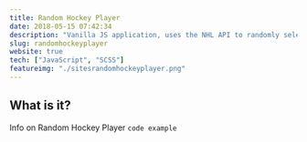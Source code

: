 ```yaml
---
title: Random Hockey Player
date: 2018-05-15 07:42:34
description: "Vanilla JS application, uses the NHL API to randomly selects players from a team"
slug: randomhockeyplayer
website: true
tech: ["JavaScript", "SCSS"]
featureimg: "./sitesrandomhockeyplayer.png"
---
```


## What is it?

Info on Random Hockey Player
`code example`